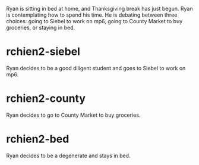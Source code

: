 Ryan is sitting in bed at home, and Thanksgiving break has just begun. Ryan is contemplating how to spend his time. He is debating between three choices: going to Siebel to work on mp6, going to County Market to buy groceries, or staying in bed.

# rchien2-siebel
Ryan decides to be a good diligent student and goes to Siebel to work on mp6.

# rchien2-county
Ryan decides to go to County Market to buy groceries.

# rchien2-bed
Ryan decides to be a degenerate and stays in bed.
